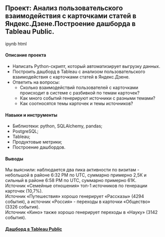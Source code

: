 ## Проект: Анализ пользовательского взаимодействия с карточками статей в Яндекс.Дзене.Построение дашборда в Tableau Public.  
ipynb html  

#### Описание проекта  
- Написать Python-скрипт, который автоматизирует выгрузку данных.  
- Построить дашборд в Tableau с анализом пользовательского взаимодействия с карточками статей в Яндекс.Дзене.  
- Ответить на вопросы:  
  - Cколько взаимодействий пользователей с карточками происходит в системе с разбивкой по темам карточек?  
  - Как много событий генерируют источники с разными темами?  
  - Как соотносятся темы карточек и темы источников?  

#### Навыки и инструменты  
- Библиотеки: python, SQLAlchemy, pandas;  
- PostgreSQL;  
- Tableau;  
- Продуктовые метрики;  
- Построение дашбордов.  
#### Выводы
Мы выяснили: наблюдается два пика активности по визитам - небольшой в районе 6:32 РМ по UTC, суммарно примерно 2,5К и сильный в районе 6:58 РМ по UTC, суммарно примерно 61К.  
Источник «Семейные отношения» топ-1 источников по генерации карточек (10,7%).  
Источник «Путешествия» хорошо генерирует «Рассказы» (4294 события), а источник «Россия» - переходы в карточки «Общество» (3326 события).  
Источник «Кино» также хорошо генерирует переходы в «Науку» (3142 события).  

#### [Дашборд в Tableau Public](https://public.tableau.com/authoring/Level_16584398975290/Dashboard1#1)
